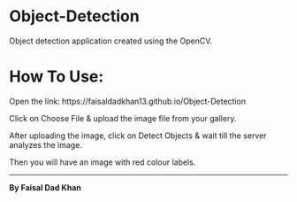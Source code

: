# Object-Detection
Object detection application created using the OpenCV.

<h1>How To Use:</h1>
<p>Open the link: https://faisaldadkhan13.github.io/Object-Detection </p>
<p> Click on Choose File & upload the image file from your gallery.</p>
<p> After uploading the image, click on Detect Objects & wait till the server analyzes the image. </p>
<p> Then you will have an image with red colour labels. </p>




----------------------------------------------------------------------------------------------------------


**By Faisal Dad Khan**
